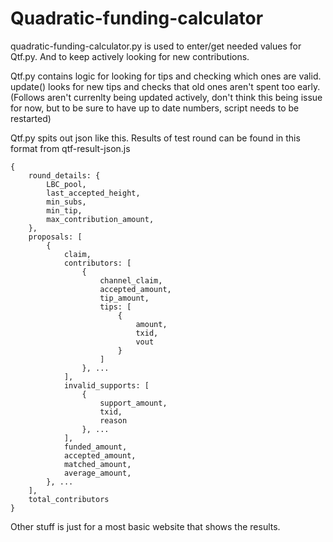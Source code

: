 # Quadratic-funding-calculator

quadratic-funding-calculator.py is used to enter/get needed values for Qtf.py. And to keep actively looking for new contributions.

Qtf.py contains logic for looking for tips and checking which ones are valid. 
update() looks for new tips and checks that old ones aren't spent too early. (Follows aren't currenlty being updated actively, don't think this being issue for now, but to be sure to have up to date numbers, script needs to be restarted)


Qtf.py spits out json like this. 
Results of test round can be found in this format from qtf-result-json.js

```
{
    round_details: {
        LBC_pool,
        last_accepted_height,
        min_subs,
        min_tip,
        max_contribution_amount,
    },
    proposals: [ 
        {
            claim,
            contributors: [
                {
                    channel_claim,
                    accepted_amount,
                    tip_amount,
                    tips: [
                        {
                            amount,
                            txid,
                            vout
                        }
                    ]
                }, ... 
            ],
            invalid_supports: [
                {
                    support_amount,
                    txid,
                    reason
                }, ...
            ],
            funded_amount,
            accepted_amount,
            matched_amount,
            average_amount,
        }, ...
    ],
    total_contributors
}
```

Other stuff is just for a most basic website that shows the results.
